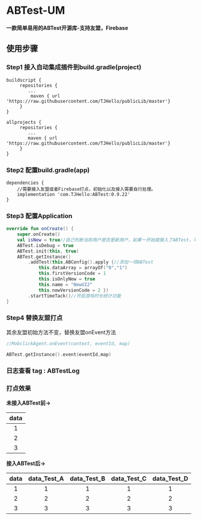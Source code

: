# ABTest-UM
**一款简单易用的ABTest开源库-支持友盟，Firebase**

## 使用步骤

### Step1 接入自动集成插件到build.gradle(project)

```
buildscript {
     repositories {
        ...
         maven { url 'https://raw.githubusercontent.com/TJHello/publicLib/master'}
     }
}

allprojects {
     repositories {
        ...
        maven { url 'https://raw.githubusercontent.com/TJHello/publicLib/master'}
     }
}

```

### Step2 配置build.gradle(app)


```
dependencies {
    //需要接入友盟或者Firebase打点，初始化以及接入需要自行处理。
    implementation 'com.TJHello:ABTest:0.9.22'
}
```

### Step3 配置Application

```kotlin
override fun onCreate() {
    super.onCreate()
    val isNew = true//自己判断当前用户是否是新用户，如果一开始就接入了ABTest，可以写成true。
    ABTest.isDebug = true
    ABTest.init(this, true)
    ABTest.getInstance()
        .addTest(this,ABConfig().apply {//添加一项ABTest
            this.dataArray = arrayOf("0","1")
            this.firstVersionCode = 1
            this.isOnlyNew = true
            this.name = "NewUI2"
            this.nowVersionCode = 2 })
        .startTimeTack()//开启游戏时长统计功能
}

```

### Step4 替换友盟打点

其余友盟初始方法不变，替换友盟onEvent方法

```kotlin
//MobclickAgent.onEvent(context, eventId, map)

ABTest.getInstance().event(eventId,map)

```

### 日志查看 tag : ABTestLog

### 打点效果

**未接入ABTest前->**

data |
:---:|
1 |
2 |
3 |



**接入ABTest后->**

data | data_Test_A | data_Test_B | data_Test_C | data_Test_D |
:---:|:---:|:---:|:---:|:---:|
1 | 1 | 1 | 1 | 1 |
2 | 2 | 2 | 2 | 2 |
3 | 3 | 3 | 3 | 3 |

